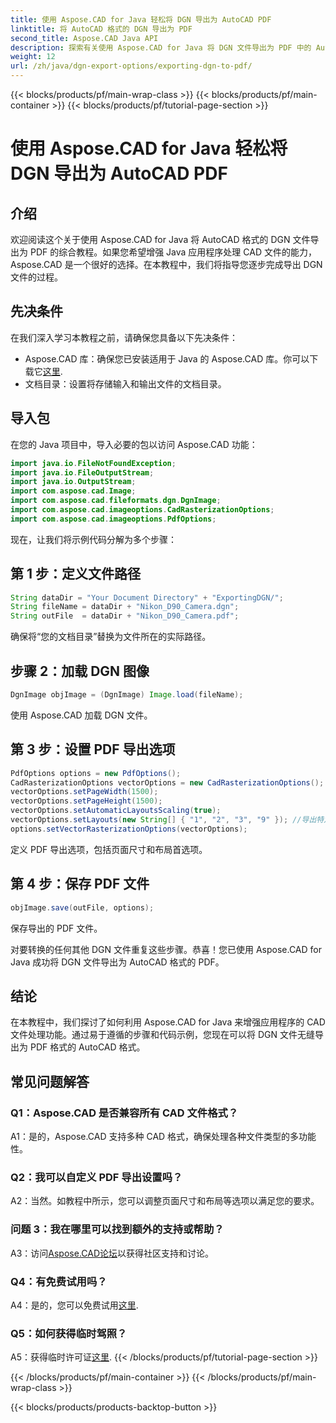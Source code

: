 ```yaml
---
title: 使用 Aspose.CAD for Java 轻松将 DGN 导出为 AutoCAD PDF
linktitle: 将 AutoCAD 格式的 DGN 导出为 PDF
second_title: Aspose.CAD Java API
description: 探索有关使用 Aspose.CAD for Java 将 DGN 文件导出为 PDF 中的 AutoCAD 格式的分步指南。轻松提升 Java 应用程序的 CAD 处理能力。
weight: 12
url: /zh/java/dgn-export-options/exporting-dgn-to-pdf/
---
```


{{< blocks/products/pf/main-wrap-class >}}
{{< blocks/products/pf/main-container >}}
{{< blocks/products/pf/tutorial-page-section >}}

# 使用 Aspose.CAD for Java 轻松将 DGN 导出为 AutoCAD PDF

## 介绍

欢迎阅读这个关于使用 Aspose.CAD for Java 将 AutoCAD 格式的 DGN 文件导出为 PDF 的综合教程。如果您希望增强 Java 应用程序处理 CAD 文件的能力，Aspose.CAD 是一个很好的选择。在本教程中，我们将指导您逐步完成导出 DGN 文件的过程。


## 先决条件
在我们深入学习本教程之前，请确保您具备以下先决条件：
-  Aspose.CAD 库：确保您已安装适用于 Java 的 Aspose.CAD 库。你可以下载它[这里](https://releases.aspose.com/cad/java/).
- 文档目录：设置将存储输入和输出文件的文档目录。

## 导入包

在您的 Java 项目中，导入必要的包以访问 Aspose.CAD 功能：

```java
import java.io.FileNotFoundException;
import java.io.FileOutputStream;
import java.io.OutputStream;
import com.aspose.cad.Image;
import com.aspose.cad.fileformats.dgn.DgnImage;
import com.aspose.cad.imageoptions.CadRasterizationOptions;
import com.aspose.cad.imageoptions.PdfOptions;
```

现在，让我们将示例代码分解为多个步骤：

## 第 1 步：定义文件路径

```java
String dataDir = "Your Document Directory" + "ExportingDGN/";
String fileName = dataDir + "Nikon_D90_Camera.dgn";
String outFile  = dataDir + "Nikon_D90_Camera.pdf";
```

确保将“您的文档目录”替换为文件所在的实际路径。

## 步骤 2：加载 DGN 图像

```java
DgnImage objImage = (DgnImage) Image.load(fileName);
```

使用 Aspose.CAD 加载 DGN 文件。

## 第 3 步：设置 PDF 导出选项

```java
PdfOptions options = new PdfOptions();
CadRasterizationOptions vectorOptions = new CadRasterizationOptions();
vectorOptions.setPageWidth(1500);
vectorOptions.setPageHeight(1500);
vectorOptions.setAutomaticLayoutsScaling(true);
vectorOptions.setLayouts(new String[] { "1", "2", "3", "9" }); //导出特定视图
options.setVectorRasterizationOptions(vectorOptions);
```

定义 PDF 导出选项，包括页面尺寸和布局首选项。

## 第 4 步：保存 PDF 文件

```java
objImage.save(outFile, options);
```

保存导出的 PDF 文件。

对要转换的任何其他 DGN 文件重复这些步骤。恭喜！您已使用 Aspose.CAD for Java 成功将 DGN 文件导出为 AutoCAD 格式的 PDF。

## 结论

在本教程中，我们探讨了如何利用 Aspose.CAD for Java 来增强应用程序的 CAD 文件处理功能。通过易于遵循的步骤和代码示例，您现在可以将 DGN 文件无缝导出为 PDF 格式的 AutoCAD 格式。

## 常见问题解答

### Q1：Aspose.CAD 是否兼容所有 CAD 文件格式？

A1：是的，Aspose.CAD 支持多种 CAD 格式，确保处理各种文件类型的多功能性。

### Q2：我可以自定义 PDF 导出设置吗？

A2：当然。如教程中所示，您可以调整页面尺寸和布局等选项以满足您的要求。

### 问题 3：我在哪里可以找到额外的支持或帮助？

 A3：访问[Aspose.CAD论坛](https://forum.aspose.com/c/cad/19)以获得社区支持和讨论。

### Q4：有免费试用吗？

 A4：是的，您可以免费试用[这里](https://releases.aspose.com/).

### Q5：如何获得临时驾照？

 A5：获得临时许可证[这里](https://purchase.aspose.com/temporary-license/).
{{< /blocks/products/pf/tutorial-page-section >}}

{{< /blocks/products/pf/main-container >}}
{{< /blocks/products/pf/main-wrap-class >}}

{{< blocks/products/products-backtop-button >}}
